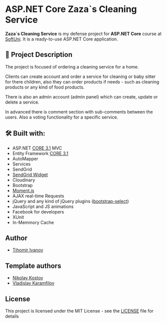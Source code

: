 # ASP.NET Core Zaza`s Cleaning Service

**Zaza`s Cleaning Service** is my defense project for **ASP.NET Core** course at [SoftUni](https://softuni.bg/trainings/2796/asp-net-core-february-2020). It is a ready-to-use ASP.NET Core application.

## :pencil: Project Description
The project is focused of ordering a cleaning service for a home.

Clients can create account and order a service for cleaning or baby sitter for there children, also they can order products if needs - such as cleaning products or any kind of food products.

There is also an admin account (admin panel) which can create, update or delete a service.

In advanced there is comment section with sub-comments between the users. Also a voting functionality for a specific service.

## 🛠 Built with:
- ASP.NET [CORE 3.1](https://dotnet.microsoft.com/download/dotnet-core/3.1 "CORE 3.1") MVC
- Entity Framework [CORE 3.1](https://docs.microsoft.com/en-us/ef/core/ "CORE 3.1")
- AutoMapper
- Services
- SendGrid
- [SendGrid Widget](https://sgwidget.com/ "SendGrid Widget")
- Cloudinary
- Bootstrap
- [Moment.js](https://www.nuget.org/packages/Moment.js/ "Moment.js")
- AJAX real-time Requests
- jQuery and any kind of jQuery plugins ([bootstrap-select](https://developer.snapappointments.com/bootstrap-select/ "bootstrap-select"))
- JavaScript and JS animations
- Facebook for developers
- XUnit
- In-Memmory Cache

## Author

- [Tihomir Ivanov](https://github.com/TihomirIvanovIvanov)

## Template authors

- [Nikolay Kostov](https://github.com/NikolayIT)
- [Vladislav Karamfilov](https://github.com/vladislav-karamfilov)

## License

This project is licensed under the MIT License - see the [LICENSE](LICENSE) file for details
